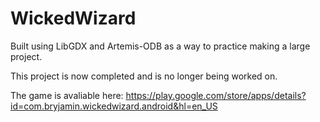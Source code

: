 # WickedWizard

Built using LibGDX and Artemis-ODB as a way to practice making a large project. 

This project is now completed and is no longer being worked on. 

The game is avaliable here: https://play.google.com/store/apps/details?id=com.bryjamin.wickedwizard.android&hl=en_US


